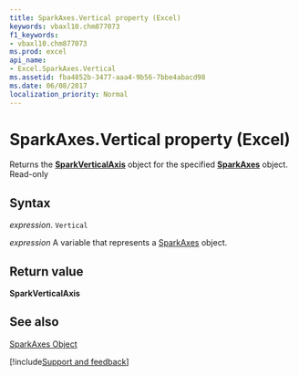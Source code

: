 ```yaml
---
title: SparkAxes.Vertical property (Excel)
keywords: vbaxl10.chm877073
f1_keywords:
- vbaxl10.chm877073
ms.prod: excel
api_name:
- Excel.SparkAxes.Vertical
ms.assetid: fba4852b-3477-aaa4-9b56-7bbe4abacd98
ms.date: 06/08/2017
localization_priority: Normal
---
```



# SparkAxes.Vertical property (Excel)

Returns the  **[SparkVerticalAxis](Excel.SparkVerticalAxis.md)** object for the specified **[SparkAxes](Excel.SparkAxes.md)** object. Read-only


## Syntax

_expression_. `Vertical`

_expression_ A variable that represents a [SparkAxes](./Excel.SparkAxes.md) object.


## Return value

 **SparkVerticalAxis**


## See also


[SparkAxes Object](Excel.SparkAxes.md)

[!include[Support and feedback](~/includes/feedback-boilerplate.md)]